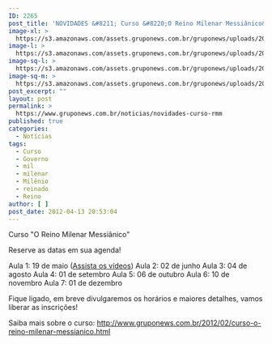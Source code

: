 ```yaml
---
ID: 2265
post_title: 'NOVIDADES &#8211; Curso &#8220;O Reino Milenar Messiânico&#8221;'
image-xl: >
  https://s3.amazonaws.com/assets.gruponews.com.br/gruponews/uploads/2012/04/banner_rmm_novidades.jpg
image-l: >
  https://s3.amazonaws.com/assets.gruponews.com.br/gruponews/uploads/2012/04/banner_rmm_novidades.jpg
image-sq-l: >
  https://s3.amazonaws.com/assets.gruponews.com.br/gruponews/uploads/2012/04/banner_rmm_novidades.jpg
image-sq-m: >
  https://s3.amazonaws.com/assets.gruponews.com.br/gruponews/uploads/2012/04/banner_rmm_novidades-720x320.jpg
post_excerpt: ""
layout: post
permalink: >
  https://www.gruponews.com.br/noticias/novidades-curso-rmm
published: true
categories:
  - Notícias
tags:
  - Curso
  - Governo
  - mil
  - milenar
  - Milênio
  - reinado
  - Reino
author: [ ]
post_date: 2012-04-13 20:53:04
---
```

Curso "O Reino Milenar Messiânico"

Reserve as datas em sua agenda!

Aula 1: 19 de maio (<a title="Curso “O Reino Milenar Messiânico” #aula01" href="http://www.gruponews.com.br/audiosevideos/curso-reino-milenar-messianico/aula01">Assista os vídeos</a>)
Aula 2: 02 de junho
Aula 3: 04 de agosto
Aula 4: 01 de setembro
Aula 5: 06 de outubro
Aula 6: 10 de novembro
Aula 7: 01 de dezembro

Fique ligado, em breve divulgaremos os horários e maiores detalhes, vamos liberar as inscrições!

Saiba mais sobre o curso: <a href="http://www.gruponews.com.br/2012/02/curso-o-reino-milenar-messianico.html">http://www.gruponews.com.br/2012/02/curso-o-reino-milenar-messianico.html</a>